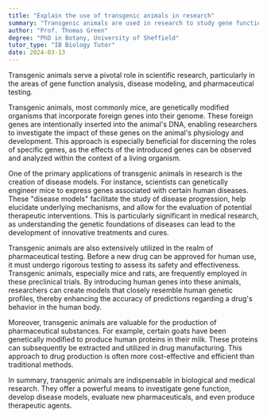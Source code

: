 ```yaml
---
title: "Explain the use of transgenic animals in research"
summary: "Transgenic animals are used in research to study gene functions, disease models, and for pharmaceutical testing."
author: "Prof. Thomas Green"
degree: "PhD in Botany, University of Sheffield"
tutor_type: "IB Biology Tutor"
date: 2024-03-13
---
```


Transgenic animals serve a pivotal role in scientific research, particularly in the areas of gene function analysis, disease modeling, and pharmaceutical testing.

Transgenic animals, most commonly mice, are genetically modified organisms that incorporate foreign genes into their genome. These foreign genes are intentionally inserted into the animal's DNA, enabling researchers to investigate the impact of these genes on the animal's physiology and development. This approach is especially beneficial for discerning the roles of specific genes, as the effects of the introduced genes can be observed and analyzed within the context of a living organism.

One of the primary applications of transgenic animals in research is the creation of disease models. For instance, scientists can genetically engineer mice to express genes associated with certain human diseases. These "disease models" facilitate the study of disease progression, help elucidate underlying mechanisms, and allow for the evaluation of potential therapeutic interventions. This is particularly significant in medical research, as understanding the genetic foundations of diseases can lead to the development of innovative treatments and cures.

Transgenic animals are also extensively utilized in the realm of pharmaceutical testing. Before a new drug can be approved for human use, it must undergo rigorous testing to assess its safety and effectiveness. Transgenic animals, especially mice and rats, are frequently employed in these preclinical trials. By introducing human genes into these animals, researchers can create models that closely resemble human genetic profiles, thereby enhancing the accuracy of predictions regarding a drug's behavior in the human body.

Moreover, transgenic animals are valuable for the production of pharmaceutical substances. For example, certain goats have been genetically modified to produce human proteins in their milk. These proteins can subsequently be extracted and utilized in drug manufacturing. This approach to drug production is often more cost-effective and efficient than traditional methods.

In summary, transgenic animals are indispensable in biological and medical research. They offer a powerful means to investigate gene function, develop disease models, evaluate new pharmaceuticals, and even produce therapeutic agents.
    